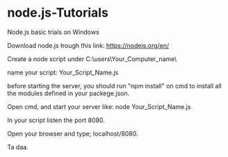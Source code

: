 # node.js-Tutorials
Node.js basic trials on Windows

Download node.js trough this link: https://nodejs.org/en/

Create a node script under C:\users\Your_Computer_name\

name your script: Your_Script_Name.js

before starting the server, you should run "npm install" on cmd to install all the modules defined in your packege.json.

Open cmd, and start your server like: node Your_Script_Name.js

In your script listen the port 8080.

Open your browser and type; localhost/8080.

Ta daa.
